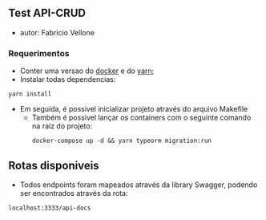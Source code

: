 ## Test API-CRUD
- autor: Fabricio Vellone
### Requerimentos
- Conter uma versao do [docker](https://www.docker.com/get-started) e do [yarn](https://classic.yarnpkg.com/en/docs/install/#debian-stable);
- Instalar todas dependencias:
```
yarn install
```
- Em seguida, é possivel inicializar projeto através do arquivo Makefile
  - Também é possivel lançar os containers com o seguinte comando na raiz do projeto:
    ```
    docker-compose up -d && yarn typeorm migration:run
    ```


## Rotas disponiveis
- Todos endpoints foram mapeados através da library Swagger, podendo ser encontrados através da rota:
```
localhost:3333/api-docs
```
